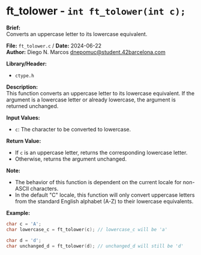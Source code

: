 # ft_tolower - `int ft_tolower(int c);`

**Brief:**  
Converts an uppercase letter to its lowercase equivalent.

**File:** `ft_tolower.c` / **Date:** 2024-06-22  
**Author:** Diego N. Marcos <dnepomuc@student.42barcelona.com>

**Library/Header:**  
* `ctype.h`

**Description:**  
This function converts an uppercase letter to its lowercase equivalent. If the argument is a lowercase letter or already lowercase, the argument is returned unchanged.

**Input Values:**  
* `c`: The character to be converted to lowercase.

**Return Value:**  
* If `c` is an uppercase letter, returns the corresponding lowercase letter.
* Otherwise, returns the argument unchanged.

**Note:**  
-  The behavior of this function is dependent on the current locale for non-ASCII characters.
- In the default "C" locale, this function will only convert uppercase letters from the standard English alphabet (A-Z) to their lowercase equivalents.

**Example:**  
```c
char c = 'A';
char lowercase_c = ft_tolower(c); // lowercase_c will be 'a'

char d = 'd';
char unchanged_d = ft_tolower(d); // unchanged_d will still be 'd'
